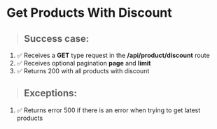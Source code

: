 # Get Products With Discount

> ## Success case:
1. ✅ Receives a **GET** type request in the **/api/product/discount** route
2. ✅ Receives optional pagination **page** and **limit**
3. ✅ Returns 200 with all products with discount

> ## Exceptions:
1. ✅ Returns error 500 if there is an error when trying to get latest products
